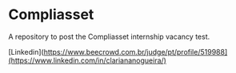 # Compliasset
A repository to post the Compliasset internship vacancy test.

[Linkedin](https://www.beecrowd.com.br/judge/pt/profile/519988](https://www.linkedin.com/in/clariananogueira/)
